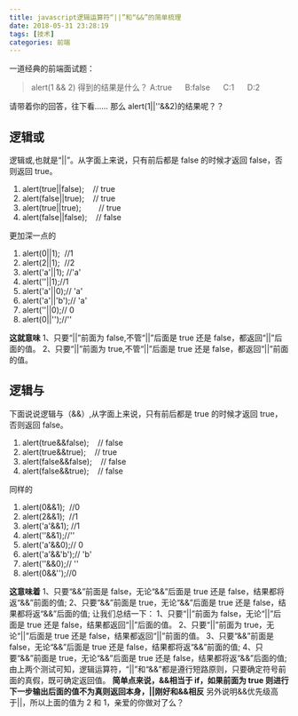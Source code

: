 ```yaml
---
title: javascript逻辑运算符“||”和“&&”的简单梳理
date: 2018-05-31 23:28:19
tags: [技术]
categories: 前端
---
```


一道经典的前端面试题：

> alert(1 && 2) 得到的结果是什么？ A:true      B:false      C:1      D:2

请带着你的回答，往下看…… 那么 alert(1||''&&2)的结果呢？？

## 逻辑或

逻辑或,也就是“||”。从字面上来说，只有前后都是 false 的时候才返回 false，否则返回 true。

1.  alert(true||false);    // true
2.  alert(false||true);    // true
3.  alert(true||true);        // true
4.  alert(false||false);    // false

更加深一点的

1.  alert(0||1);  //1
2.  alert(2||1);  //2
3.  alert('a'||1); //'a'
4.  alert(''||1);//1
5.  alert('a'||0);// 'a'
6.  alert('a'||'b');// 'a'
7.  alert(''||0);// 0
8.  alert(0||'');//''

**这就意味** 1、只要“||”前面为 false,不管“||”后面是 true 还是 false，都返回“||”后面的值。 2、只要“||”前面为 true,不管“||”后面是 true 还是 false，都返回“||”前面的值。

## 逻辑与

下面说说逻辑与（&&）,从字面上来说，只有前后都是 true 的时候才返回 true，否则返回 false。

1.  alert(true&&false);    // false
2.  alert(true&&true);    // true
3.  alert(false&&false);    // false
4.  alert(false&&true);    // false

同样的

1.  alert(0&&1);  //0
2.  alert(2&&1);  //1
3.  alert('a'&&1); //1
4.  alert(''&&1);//''
5.  alert('a'&&0);// 0
6.  alert('a'&&'b');// 'b'
7.  alert(''&&0);// ''
8.  alert(0&&'');//0

**这意味着** 1、只要“&&”前面是 false，无论“&&”后面是 true 还是 false，结果都将返“&&”前面的值; 2、只要“&&”前面是 true，无论“&&”后面是 true 还是 false，结果都将返“&&”后面的值; 让我们总结一下： 1、只要“||”前面为 false，无论“||”后面是 true 还是 false，结果都返回“||”后面的值。 2、只要“||”前面为 true，无论“||”后面是 true 还是 false，结果都返回“||”前面的值。 3、只要“&&”前面是 false，无论“&&”后面是 true 还是 false，结果都将返“&&”前面的值; 4、只要“&&”前面是 true，无论“&&”后面是 true 还是 false，结果都将返“&&”后面的值; 由上两个测试可知，逻辑运算符，“||”和“&&”都是遵行短路原则，只要确定符号前面的真假，既可确定返回值。 **简单点来说，&&相当于 if，如果前面为 true 则进行下一步输出后面的值不为真则返回本身，||刚好和&&相反** 另外说明&&优先级高于||，所以上面的值为 2 和 1，亲爱的你做对了么？
